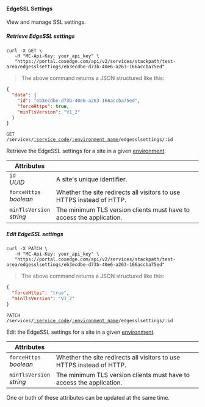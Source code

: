 #### EdgeSSL Settings

View and manage SSL settings.

<!-------------------- RETRIEVE EDGESSL SETTINGS -------------------->

##### Retrieve EdgeSSL settings

```shell
curl -X GET \
   -H "MC-Api-Key: your_api_key" \
   "https://portal.coxedge.com/api/v2/services/stackpath/test-area/edgesslsettings/eb3ecdbe-d73b-40e6-a263-166accba75ed"
```

> The above command returns a JSON structured like this:

```json
{
  "data": {
    "id": "eb3ecdbe-d73b-40e6-a263-166accba75ed",
    "forceHttps": true,
    "minTlsVersion": "V1_2"
  }
}
```

<code>GET /services/<a href="#administration-service-connections">:service_code</a>/<a href="#administration-environments">:environment_name</a>/edgesslsettings/:id</a></code>

Retrieve the EdgeSSL settings for a site in a given [environment](#administration-environments).

| Attributes                   | &nbsp;                                                                |
| ---------------------------- | --------------------------------------------------------------------- |
| `id`<br/>_UUID_              | A site's unique identifier.                                           |
| `forceHttps`<br/>_boolean_   | Whether the site redirects all visitors to use HTTPS instead of HTTP. |
| `minTlsVersion`<br/>_string_ | The minimum TLS version clients must have to access the application.  |

##### Edit EdgeSSL settings

```shell
curl -X PATCH \
   -H "MC-Api-Key: your_api_key" \
   "https://portal.coxedge.com/api/v2/services/stackpath/test-area/edgesslsettings/eb3ecdbe-d73b-40e6-a263-166accba75ed"
```

> The above command returns a JSON structured like this:

```json
{
  "forceHttps": "true",
  "minTlsVersion": "V1_2"
}
```

<code>PATCH /services/<a href="#administration-service-connections">:service_code</a>/<a href="#administration-environments">:environment_name</a>/edgesslsettings/:id</a></code>

Edit the EdgeSSL settings for a site in a given [environment](#administration-environments).

| Attributes                   | &nbsp;                                                                |
| ---------------------------- | --------------------------------------------------------------------- |
| `forceHttps`<br/>_boolean_   | Whether the site redirects all visitors to use HTTPS instead of HTTP. |
| `minTlsVersion`<br/>_string_ | The minimum TLS version clients must have to access the application.  |

One or both of these attributes can be updated at the same time.
